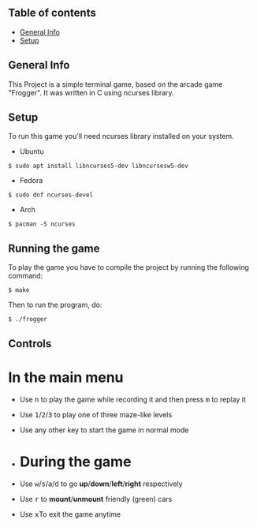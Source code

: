 ## Table of contents
* [General Info](#general-info)
* [Setup](#setup)

## General Info
This Project is a simple terminal game, based on the arcade game "Frogger". It was written in C using ncurses library.

## Setup
To run this game you'll need ncurses library installed on your system.
* Ubuntu
```
$ sudo apt install libncurses5-dev libncursesw5-dev
```
* Fedora
```
$ sudo dnf ncurses-devel
```
* Arch
```
$ pacman -S ncurses
```

## Running the game
To play the game you have to compile the project by running the following command:
```
$ make
```
Then to run the program, do:
```
$ ./frogger
```

## Controls

# In the main menu
* Use <kbd>n</kbd> to play the game while recording it and then press <kbd>m</kbd> to replay it
* Use <kbd>1</kbd>/<kbd>2</kbd>/<kbd>3</kbd> to play one of three maze-like levels
* Use any other key to start  the game in normal mode
  
* # During the game
  
* Use <kbd>w</kbd>/<kbd>s</kbd>/<kbd>a</kbd>/<kbd>d</kbd> to go **up**/**down**/**left**/**right** respectively
* Use <kbd>r</kbd> to **mount**/**unmount** friendly (green) cars
* Use <kbd>x</kbd>To exit the game anytime

